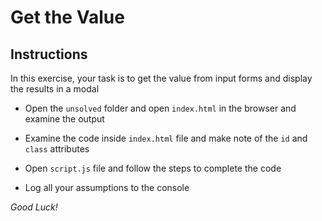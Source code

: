# Get the Value

## Instructions
In this exercise, your task is to get the value from input forms and display the results in a modal

* Open the `unsolved` folder and open `index.html` in the browser and examine the output

* Examine the code inside `index.html` file and make note of the `id` and `class` attributes 

* Open `script.js` file and follow the steps to complete the code

* Log all your assumptions to the console

*Good Luck!*

